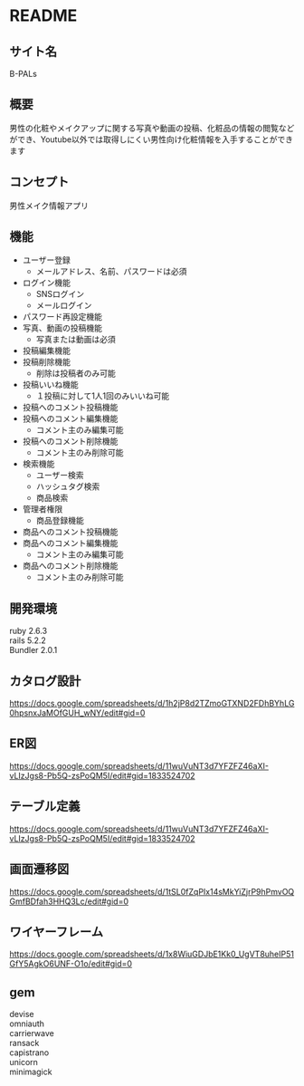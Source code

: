 # README
## サイト名
B-PALs

## 概要
男性の化粧やメイクアップに関する写真や動画の投稿、化粧品の情報の閲覧などができ、Youtube以外では取得しにくい男性向け化粧情報を入手することができます

## コンセプト
男性メイク情報アプリ


## 機能
- ユーザー登録
  - メールアドレス、名前、パスワードは必須
- ログイン機能
  - SNSログイン
  - メールログイン
- パスワード再設定機能
- 写真、動画の投稿機能
  - 写真または動画は必須
- 投稿編集機能
- 投稿削除機能
  - 削除は投稿者のみ可能
- 投稿いいね機能
  - １投稿に対して1人1回のみいいね可能
- 投稿へのコメント投稿機能
- 投稿へのコメント編集機能
  - コメント主のみ編集可能
- 投稿へのコメント削除機能
  - コメント主のみ削除可能
- 検索機能
  - ユーザー検索
  - ハッシュタグ検索
  - 商品検索
- 管理者権限
  - 商品登録機能
- 商品へのコメント投稿機能
- 商品へのコメント編集機能
  - コメント主のみ編集可能
- 商品へのコメント削除機能
  - コメント主のみ削除可能

## 開発環境  
ruby 2.6.3  
rails 5.2.2  
Bundler 2.0.1  


## カタログ設計
https://docs.google.com/spreadsheets/d/1h2jP8d2TZmoGTXND2FDhBYhLG0hpsnxJaMOfGUH_wNY/edit#gid=0

## ER図
https://docs.google.com/spreadsheets/d/11wuVuNT3d7YFZFZ46aXI-vLIzJgs8-Pb5Q-zsPoQM5I/edit#gid=1833524702

## テーブル定義
https://docs.google.com/spreadsheets/d/11wuVuNT3d7YFZFZ46aXI-vLIzJgs8-Pb5Q-zsPoQM5I/edit#gid=1833524702

## 画面遷移図
https://docs.google.com/spreadsheets/d/1tSL0fZqPIx14sMkYiZjrP9hPmvOQGmfBDfah3HHQ3Lc/edit#gid=0

## ワイヤーフレーム
https://docs.google.com/spreadsheets/d/1x8WiuGDJbE1Kk0_UgVT8uheIP51GfY5AgkO6UNF-O1o/edit#gid=0

## gem
devise  
omniauth  
carrierwave  
ransack  
capistrano  
unicorn  
minimagick   
